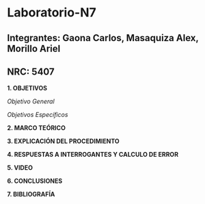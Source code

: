 # Laboratorio-N7
## Integrantes: Gaona Carlos, Masaquiza Alex, Morillo Ariel
## NRC: 5407

**1. OBJETIVOS**

_Objetivo General_

_Objetivos Específicos_

**2. MARCO TEÓRICO**

**3. EXPLICACIÓN DEL PROCEDIMIENTO**

**4. RESPUESTAS A INTERROGANTES Y CALCULO DE ERROR** 

**5. VIDEO**

**6. CONCLUSIONES**

**7. BIBLIOGRAFÍA**
